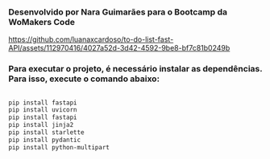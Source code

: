 ### Desenvolvido por Nara Guimarães para o Bootcamp da WoMakers Code

https://github.com/luanaxcardoso/to-do-list-fast-API/assets/112970416/4027a52d-3d42-4592-9be8-bf7c81b0249b



### Para executar o projeto, é necessário instalar as dependências. Para isso, execute o comando abaixo:

```bash

pip install fastapi
pip install uvicorn
pip install fastapi
pip install jinja2
pip install starlette
pip install pydantic
pip install python-multipart

```
